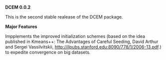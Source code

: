 **DCEM 0.0.2**

This is the second stable realease of the DCEM package.

**Major Features**

Impplements the improved initialization schemes (based on the idea published in Kmeans++: The Advantages of Careful Seeding, David Arthur and Sergei Vassilvitskii, http://ilpubs.stanford.edu:8090/778/1/2006-13.pdf.) to 
expedite convergence on big datasets.
